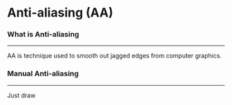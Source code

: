 # Anti-aliasing (AA)
### What is Anti-aliasing
---
AA is technique used to smooth out jagged edges from computer graphics.

### Manual Anti-aliasing
---
Just draw